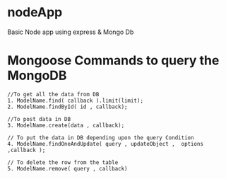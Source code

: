 # nodeApp
Basic Node app using express &amp; Mongo Db



# Mongoose Commands to query the MongoDB
	//To get all the data from DB
	1. ModelName.find( callback ).limit(limit);   
	2. ModelName.findById( id , callback);

	//To post data in DB 
	3. ModelName.create(data , callback);
	
	// To put the data in DB depending upon the query Condition
	4. ModelName.findOneAndUpdate( query , updateObject ,  options ,callback ); 
	
	// To delete the row from the table		
	5. ModelName.remove( query , callback)
  
